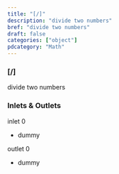 ```yaml
---
title: "[/]"
description: "divide two numbers"
bref: "divide two numbers"
draft: false
categories: ["object"]
pdcategory: "Math"
---
```


### [/]

divide two numbers

### Inlets & Outlets

inlet 0

 - dummy

outlet 0

 - dummy
 

